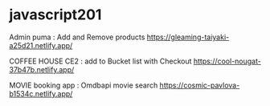 # javascript201

Admin puma  : Add and Remove  products 
      https://gleaming-taiyaki-a25d21.netlify.app/

COFFEE HOUSE CE2 : add to Bucket list with Checkout
      https://cool-nougat-37b47b.netlify.app/

MOVIE booking app : Omdbapi movie search
   https://cosmic-pavlova-b1534c.netlify.app/